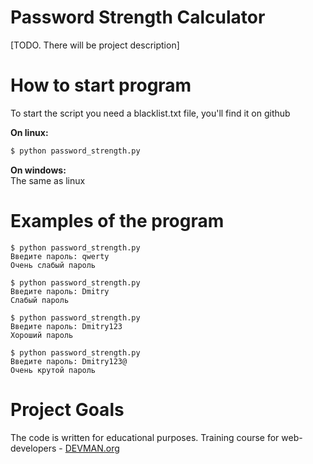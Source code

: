 # Password Strength Calculator

[TODO. There will be project description]

# How to start program
To start the script you need a blacklist.txt file, you'll find it on github <br>

**On linux:**
```bash
$ python password_strength.py
```
**On windows:**<br>
The same as linux

# Examples of the program
```
$ python password_strength.py
Введите пароль: qwerty
Очень слабый пароль
```

```
$ python password_strength.py
Введите пароль: Dmitry
Слабый пароль
```

```
$ python password_strength.py
Введите пароль: Dmitry123
Хороший пароль
```

```
$ python password_strength.py
Введите пароль: Dmitry123@
Очень крутой пароль
```

# Project Goals

The code is written for educational purposes. Training course for web-developers - [DEVMAN.org](https://devman.org)
